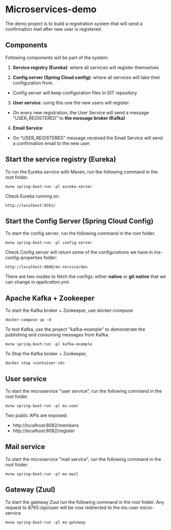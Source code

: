 # Microservices-demo

The demo project is to build a registration system that will send a confirmation mail after new user is registered.


## Components
Following components will be part of the system:

 1. **Service registry (Eureka)**: where all services will register themselves
 
 2. **Config server (Spring Cloud config)**: where all services will take their configuration from. 
 -  Config server will keep configuration files in GIT repository
 
 3. **User service**: using this one the new users will register
 - On  every new registration, the User Service will send a message “USER_REGISTERED” to **the message broker (Kafka)**
 
 4. **Email Service**
 - On “USER_REGISTERED” message received the Email Service will send a confirmation email to the new user.
  
## Start the service registry (Eureka)
To run the Eureka service with Maven, run the following command in the root folder.
```
mvnw spring-boot:run -pl eureka-server
```
Check Eureka running on:
```
http://localhost:8761/
```

## Start the Config Server (Spring Cloud Config)
To start the config server, run the following command in the root folder.
```
mvnw spring-boot:run -pl config-server
```
Check Config server will return some of the configurations we have in ms-config-properties folder:
```
http://localhost:8888/ms-service/dev
```
There are two modes to fetch the configs: either **native** or **git**
**native** that we can change in *application.yml.*

## Apache Kafka + Zookeeper
To start the Kafka broker + Zookeeper, use docker-compose
```
docker-compose up -d
```
To test Kafka, use the project "kafka-example" to demonstrate the publishing and consuming messages from Kafka.
```
mvnw spring-boot:run -pl kafka-example
```
To Stop the Kafka broker + Zookeeper,
```
docker stop <container-id>
```

## User service

To start the microservice "user service", run the following command in the root folder.
```
mvnw spring-boot:run -pl ms-user
```
Two public APIs are exposed:

 - http://localhost:8082/members
 - http://localhost:8082/register

## Mail service

To start the microservice "mail service", run the following command in the root folder.
```
mvnw spring-boot:run -pl ms-mail
```

## Gateway (Zuul)
To start the gateway Zuul run the following command in the root folder. Any request to 8765:/api/user will be now redirected to the ms-user micro-service
```
mvnw spring-boot:run -pl ms-gateway
```
<!--stackedit_data:
eyJoaXN0b3J5IjpbLTE5NzIxMzU2NywtMTkxMjIyNzM5OSwtND
Q2MjE0OTUzLC0xODk1OTgxNTAxLC0xODM5MDM2NzA0LDU1OTc2
MjUwNiwyMTQzOTYxODk5LC0xOTQwNTI0NTAzLDE4MzMzNDc1Mz
ksOTA3NTM0NjM3LC04OTMxNzM2OTAsLTIxNzA4MDg3MCwtMzMy
NDU1MzYzXX0=
-->